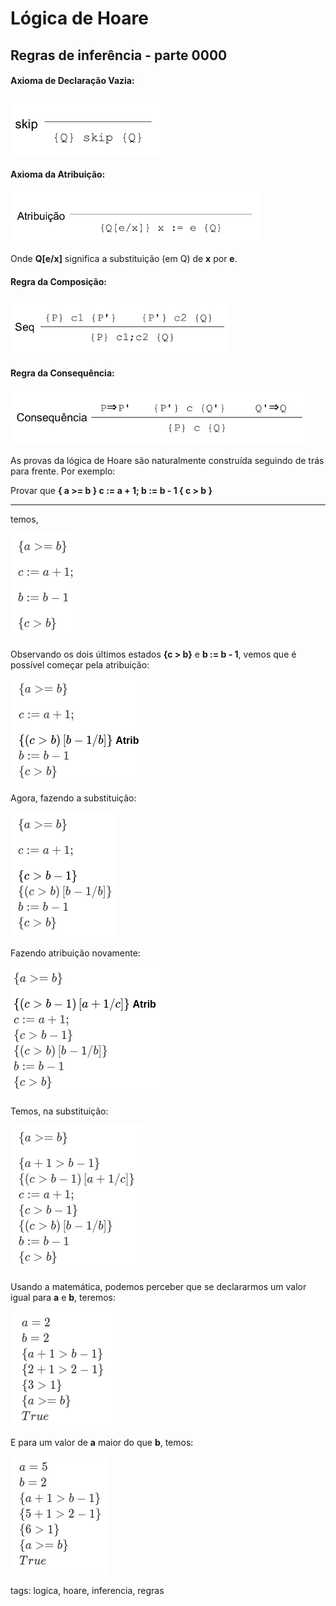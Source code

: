 # Lógica de Hoare

## Regras de inferência - parte 0000

#### Axioma de Declaração Vazia:

![skip](./img/hoareSkip.png)

#### Axioma da Atribuição:

![atribuição](./img/hoareAtribuicao.png)

Onde **Q[e/x]** significa a substituição (em Q) de **x** por **e**.

#### Regra da Composição:

![composição](./img/hoareComposicao.png)

#### Regra da Consequência:

![consequência](./img/hoareConsequencia.png)

As provas da lógica de Hoare são naturalmente construída seguindo de trás para frente. Por exemplo:

Provar que **{ a >= b } c := a + 1; b := b - 1 { c > b }**

---

temos,

![exemplo 1](./img/prova1.png)

Observando os dois últimos estados **{c > b}** e **b := b - 1**, vemos que é possível começar pela atribuição:

![primeira atribuição](./img/prova2.png)

Agora, fazendo a substituição:

![primeira substituição](./img/prova3.png)

Fazendo atribuição novamente:

![segunda atribuição](./img/prova4.png)

Temos, na substituição:

![segunda substituição](./img/prova5.png)

Usando a matemática, podemos perceber que se declararmos um valor igual para **a** e **b**, teremos:

![para a e b iguais](./img/prova6.png)

E para um valor de **a** maior do que **b**, temos:

![para a e b iguais](./img/prova7.png)

tags: logica, hoare, inferencia, regras
